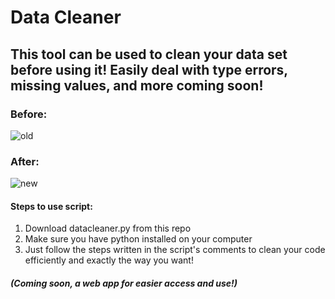 # Data Cleaner
## This tool can be used to clean your data set before using it! Easily deal with type errors, missing values, and more coming soon!

### Before:
![old](https://user-images.githubusercontent.com/34926654/111246946-93de0600-85dd-11eb-87e8-e6679050e6b1.png) 

### After:
![new](https://user-images.githubusercontent.com/34926654/111246952-98a2ba00-85dd-11eb-92ed-6118f3149903.png)


#### Steps to use script: ####

1. Download datacleaner.py from this repo
2. Make sure you have python installed on your computer
3. Just follow the steps written in the script's comments to clean your code efficiently and exactly the way you want!



##### (Coming soon, a web app for easier access and use!)

